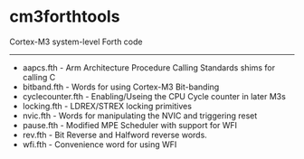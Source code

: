 cm3forthtools
=============

Cortex-M3 system-level Forth code

----------
* aapcs.fth - Arm Architecture Procedure Calling Standards shims for calling C
* bitband.fth - Words for using Cortex-M3 Bit-banding
* cyclecounter.fth - Enabling/Useing the CPU Cycle counter in later M3s
* locking.fth - LDREX/STREX locking primitives
* nvic.fth - Words for manipulating the NVIC and triggering reset
* pause.fth - Modified MPE Scheduler with support for WFI
* rev.fth - Bit Reverse and Halfword reverse words.
* wfi.fth - Convenience word for using WFI

